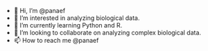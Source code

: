 - 👋 Hi, I’m @panaef
- 👀 I’m interested in analyzing biological data.
- 🌱 I’m currently learning Python and R.
- 💞️ I’m looking to collaborate on analyzing complex biological data.
- 📫 How to reach me @panaef

<!---
panaef/panaef is a ✨ special ✨ repository because its `README.md` (this file) appears on your GitHub profile.
You can click the Preview link to take a look at your changes.
--->
